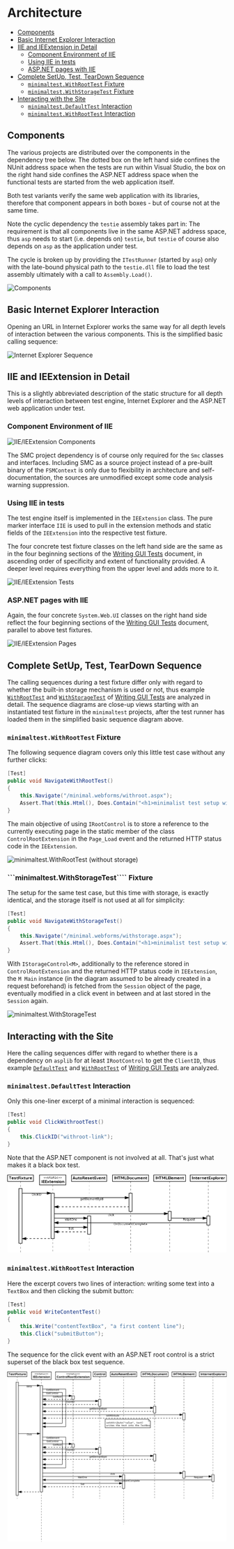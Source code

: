 # Architecture

* [Components](#components)
* [Basic Internet Explorer Interaction](#basic-internet-explorer-interaction)
* [IIE and IEExtension in Detail](#iie-and-ieextension-in-detail)
   * [Component Environment of IIE](#component-environment-of-iie)
   * [Using IIE in tests](#using-iie-in-tests)
   * [ASP.NET pages with IIE](#aspnet-pages-with-iie)
* [Complete SetUp, Test, TearDown Sequence](#complete-setup-test-teardown-sequence)
   * [```minimaltest.WithRootTest``` Fixture](#minimaltestwithroottest-fixture)
   * [```minimaltest.WithStorageTest``` Fixture](#minimaltestwithstoragetest-fixture)
* [Interacting with the Site](#interacting-with-the-site)
   * [```minimaltest.DefaultTest``` Interaction](#minimaltestdefaulttest-interaction)
   * [```minimaltest.WithRootTest``` Interaction](#minimaltestwithroottest-interaction)


## Components

The various projects are distributed over the components in the dependency tree
below. The dotted box on the left hand side confines the NUnit address space
when the tests are run within Visual Studio, the box on the right hand side
confines the ASP.NET address space when the functional tests are started from
the web application itself.

Both test variants verify the same web application with its libraries,
therefore that component appears in both boxes - but of course not at the same
time.
 
Note the cyclic dependency the ```testie``` assembly takes part in: The
requirement is that all components live in the same ASP.NET address space, thus
```asp``` needs to start (i.e. depends on) ```testie```, but ```testie``` of
course also depends on ```asp``` as the application under test.

The cycle is broken up by providing the ```ITestRunner``` (started by
```asp```) only with the late-bound physical path to the ```testie.dll``` file
to load the test assembly ultimately with a call to ```Assembly.Load()```.

![Components](components.png)



## Basic Internet Explorer Interaction

Opening an URL in Internet Explorer works the same way for all depth levels of
interaction between the various components. This is the simplified basic
calling sequence:

![Internet Explorer Sequence](internet-explorer.png)



## IIE and IEExtension in Detail

This is a slightly abbreviated description of the static structure for all
depth levels of interaction between test engine, Internet Explorer and the
ASP.NET web application under test. 


### Component Environment of IIE

![IIE/IEExtension Components](iie-component.png)

The SMC project dependency is of course only required for the ```Smc``` classes
and interfaces. Including SMC as a source project instead of a pre-built binary
of the ```FSMContext``` is only due to flexibility in architecture and
self-documentation, the sources are unmodified except some code analysis
warning suppression.



### Using IIE in tests

The test engine itself is implemented in the ```IEExtension``` class. The pure
marker interface ```IIE```  is used to pull in the extension methods and static
fields of the ```IEExtension``` into the respective test fixture.

The four concrete test fixture classes on the left hand side are the same as in
the four beginning sections of the [Writing GUI Tests](writing.md) document, in
ascending order of specificity and extent of functionality provided. A deeper
level requires everything from the upper level and adds more to it.


![IIE/IEExtension Tests](iie-test.png)



### ASP.NET pages with IIE

Again, the four concrete ```System.Web.UI``` classes on the right hand side
reflect the four beginning sections of the [Writing GUI Tests](writing.md)
document, parallel to above test fixtures.

![IIE/IEExtension Pages](iie-page.png)



## Complete SetUp, Test, TearDown Sequence

The calling sequences during a test fixture differ only with regard to whether
the built-in storage mechanism is used or not, thus example
[```WithRootTest```](writing.md#minimaltestwithroottest-dont-hunt-for-web-controls) and
[```WithStorageTest```](writing.md#minimaltestwithstoragetest-flexible-persistency-for-a-model-object)
of [Writing GUI Tests](writing.md) are analyzed in detail. The sequence
diagrams are close-up views starting with an instantiated test fixture in the
```minimaltest``` projects, after the test runner has loaded them in the
simplified basic sequence diagram above.


### ```minimaltest.WithRootTest``` Fixture

The following sequence diagram covers only this little test case without any further clicks:

```csharp
[Test]
public void NavigateWithRootTest()
{
    this.Navigate("/minimal.webforms/withroot.aspx");
    Assert.That(this.Html(), Does.Contain("<h1>minimalist test setup with root</h1>"));
}

```

The main objective of using ```IRootControl``` is to store a reference to the
currently executing page in the static member of the class
```ControlRootExtension``` in the ```Page_Load``` event and the returned HTTP
status code in the ```IEExtension```.

![minimaltest.WithRootTest (without storage)](test-without-storage.png)


### ```minimaltest.WithStorageTest```` Fixture

The setup for the same test case, but this time with storage, is exactly
identical, and the storage itself is not used at all for simplicity:

```csharp
[Test]
public void NavigateWithStorageTest()
{
    this.Navigate("/minimal.webforms/withstorage.aspx");
    Assert.That(this.Html(), Does.Contain("<h1>minimalist test setup with storage</h1>"));
}
```

With ```IStorageControl<M>```, additionally to the reference stored in
```ControlRootExtension``` and the returned HTTP status code in
```IEExtension```, the ```M Main``` instance (in the diagram assumed to be
already created in a request beforehand) is fetched from the ```Session```
object of the page, eventually modified in a click event in between and at last
stored in the ```Session``` again.

![minimaltest.WithStorageTest](test-with-storage.png)



## Interacting with the Site

Here the calling sequences differ with regard to whether there is a dependency
on ```asplib``` for at least ```IRootControl``` to get the ```ClientID```, thus
example [```DefaultTest```](writing.md#minimaltestdefaulttest-a-view-from-the-outside) and
[```WithRootTest```](writing.md#minimaltestwithroottest-dont-hunt-for-web-controls) of
[Writing GUI Tests](writing.md) are analyzed.


### ```minimaltest.DefaultTest``` Interaction

Only this one-liner excerpt of a minimal interaction is sequenced:

```csharp
[Test]
public void ClickWithrootTest()
{
    this.ClickID("withroot-link");
}
```

Note that the ASP.NET component is not involved at all. That's just what makes
it a black box test.

![minimaltest.DefaultTest](interaction-default.png)


### ```minimaltest.WithRootTest``` Interaction

Here the excerpt covers two lines of interaction: writing some text into a
```TextBox``` and then clicking the submit button:

```csharp
[Test]
public void WriteContentTest()
{
    this.Write("contentTextBox", "a first content line");
    this.Click("submitButton");
}
```

The sequence for the click event with an ASP.NET root control is a strict
superset of the black box test sequence.

![minimaltest.WithRootTest](interaction-withroot.png)
